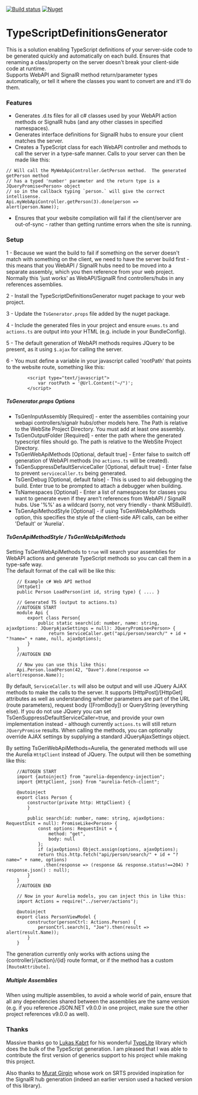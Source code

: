 [![Build status](https://ci.appveyor.com/api/projects/status/qee4nv3ta5ubyyik?svg=true)](https://ci.appveyor.com/project/slovely/typescriptdefinitionsgenerator/branch/master)
[![Nuget](https://img.shields.io/nuget/v/TypeScriptDefinitionsGenerator.svg)](https://www.nuget.org/packages/TypeScriptDefinitionsGenerator/)


# TypeScriptDefinitionsGenerator
This is a solution enabling TypeScript definitions of your server-side code to be generated quickly and automatically on each build.  Ensures that renaming a class/property on the server doesn't break your client-side code at runtime.  
Supports WebAPI and SignalR method return/parameter types automatically, or tell it where the classes you want to convert are and it'll do them.

### Features
 * Generates .d.ts files for all c# classes used by your WebAPI action methods or SignalR hubs (and any other classes in specified namespaces).
 * Generates interface definitions for SignalR hubs to ensure your client matches the server.
 * Creates a TypeScript class for each WebAPI controller and methods to call the server in a type-safe manner.  Calls to your server can then be made like this:
```
// Will call the MyWebApiController.GetPerson method.  The generated getPerson method
// has a typed 'number' parameter and the return type is a JQueryPromise<Person> object
// so in the callback typing `person.` will give the correct intellisense.
Api.myWebApiController.getPerson(3).done(person => alert(person.Name));
```
 * Ensures that your website compilation will fail if the client/server are out-of-sync - rather than getting runtime errors when the site is running.

### Setup
1 - Because we want the build to fail if something on the server doesn't match with something on the client, we need to have the server build first - this means that you
 WebAPI / SignalR hubs need to be moved into a separate assembly, which you then reference from your web project.  
 Normally this 'just works' as WebAPI/SignalR find controllers/hubs in any references assemblies.

2 - Install the TypeScriptDefinitionsGenerator nuget package to your web project.

3 - Update the `TsGenerator.props` file added by the nuget package.

4 - Include the generated files in your project and ensure `enums.ts` and `actions.ts` are output into your HTML (e.g. include in your BundleConfig).

5 - The default generation of WebAPI methods requires JQuery to be present, as it using `$.ajax` for calling the server.

6 - You must define a variable in your javascript called 'rootPath' that points to the website route, something like this:
```
        <script type="text/javascript">
            var rootPath = '@Url.Content("~/")';
        </script>
```

##### TsGenerator.props Options
 - TsGenInputAssembly [Required] - enter the assemblies containing your webapi controllers/signalr hubs/other models here.  The Path is relative to the WebSite Project Directory.  You must add at least one assembly.
 - TsGenOutputFolder [Required] - enter the path where the generated typescript files should go.  The path is relative to the WebSite Project Directory.
 - TsGenWebApiMethods [Optional, default true] - Enter false to switch off generation of WebAPI methods (no `actions.ts` will be created).
 - TsGenSuppressDefaultServiceCaller [Optional, default true] - Enter false to prevent `servicecaller.ts` being generated.
 - TsGenDebug [Optional, default false] - This is used to aid debugging the build.  Enter true to be prompted to attach a debugger when building.
 - TsNamespaces [Optional] - Enter a list of namespaces for classes you want to generate even if they aren't references from WebAPI / SignalR hubs.  Use '%%' as a wildcard (sorry, not very friendly - thank MSBuild!).
 - TsGenApiMethodStyle [Optional] - if using TsGenWebApiMethods option, this specifies the style of the client-side API calls, can be either 'Default' or 'Aurelia'. 

##### TsGenApiMethodStyle / TsGenWebApiMethods

Setting TsGenWebApiMethods to `true` will search your assemblies for WebAPI actions and generate TypeScript methods so you can call them in a type-safe way.  
The default format of the call will be like this:
```
    // Example c# Web API method
    [HttpGet]
    public Person LoadPerson(int id, string type) { .... }
    
    // Generated TS (output to actions.ts)
    //AUTOGEN START
    module Api {
        export class Person{
            public static search(id: number, name: string, ajaxOptions: JQueryAjaxSettings = null): JQueryPromise<Person> {
                return ServiceCaller.get("api/person/search/" + id + "?name=" + name, null, ajaxOptions);
        }
    }
    //AUTOGEN END
    
    // Now you can use this like this:
    Api.Person.loadPerson(42, "Dave").done(response => alert(response.Name));
```
By default, `ServiceCaller.ts` will also be output and will use JQuery AJAX methods to make the calls to the server.  It supports [HttpPost]/[HttpGet] attributes as well as 
understanding whether parameters are part of the URL (route parameters), request body ([FromBody]) or QueryString (everything else).  If you do not use JQuery
you can set TsGenSuppressDefaultServiceCaller=true, and provide your own implementation instead - although currently `actions.ts` will still return `JQueryPromise`
results.  When calling the methods, you can optionally override AJAX settings by supplying a standard JQueryAjaxSettings object.

By setting TsGenWebApiMethods=Aurelia, the generated methods will use the Aurelia `HttpClient` instead of JQuery.  The output will then be something like this:
```
    //AUTOGEN START
    import {autoinject} from "aurelia-dependency-injection";
    import {HttpClient, json} from "aurelia-fetch-client";
    
    @autoinject
    export class Person {
        constructor(private http: HttpClient) {
        }
            
        public search(id: number, name: string, ajaxOptions: RequestInit = null): PromiseLike<Person> {
            const options: RequestInit = { 
                method: "get", 
                body: null
            };
            if (ajaxOptions) Object.assign(options, ajaxOptions);
            return this.http.fetch("api/person/search/" + id + "?name=" + name, options)
              .then(response => (response && response.status!==204) ? response.json() : null);
        }
    }
    //AUTOGEN END
    
    // Now in your Aurelia models, you can inject this in like this:
    import Actions = require("../server/actions");
    
    @autoinject
    export class PersonViewModel {
        constructor(personCtrl: Actions.Person) {
            personCtrl.search(1, "Joe").then(result => alert(result.Name));
        }
    }
```

The generation currently only works with actions using the {controller}/{action}/{id} route format, or if the method has a custom `[RouteAttribute]`.  
 
 
##### Multiple Assemblies
When using multiple assemblies, to avoid a whole world of pain, ensure that all any dependencies shared between the assemblies are the same version (e.g. if you reference JSON.NET v9.0.0 in one project, make sure the other project references v9.0.0 as well).

### Thanks
Massive thanks go to [Lukas Kabrt](https://bitbucket.org/LukasKabrt/) for his wonderful [TypeLite](https://bitbucket.org/LukasKabrt/typelite/) library which does the bulk of the 
TypeScript generation.  I am pleased that I was able to contribute the first version of generics support to his project while making this project.

Also thanks to [Murat Girgin](https://github.com/muratg) whose work on SRTS provided inspiration for the SignalR hub generation (indeed an earlier version used a hacked version
of this library).
